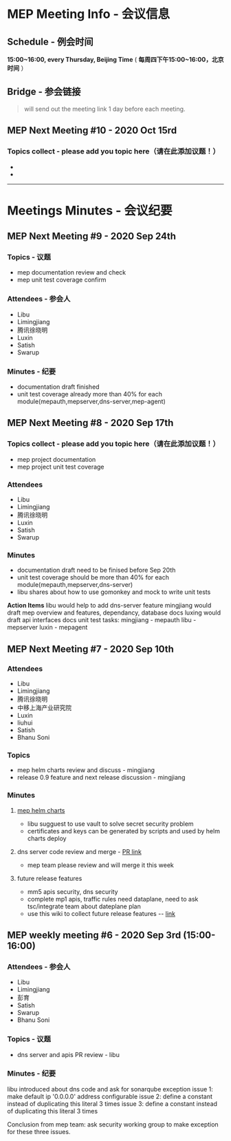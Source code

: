 # MEP Meeting Info - 会议信息

## Schedule - 例会时间
 **15:00~16:00, every Thursday, Beijing Time** 
( **每周四下午15:00~16:00，北京时间** ）

## Bridge - 参会链接
> will send out the meeting link 1 day before each meeting.


## MEP Next Meeting #10 - 2020 Oct 15rd

### Topics collect - please add you topic here（请在此添加议题！）
- 
- 

---

# Meetings Minutes - 会议纪要

## MEP Next Meeting #9 - 2020 Sep 24th

### Topics - 议题
- mep documentation review and check
- mep unit test coverage confirm

### Attendees - 参会人
- Libu
- Limingjiang
- 腾讯徐晓明
- Luxin
- Satish
- Swarup

### Minutes - 纪要
- documentation draft finished
- unit test coverage already more than 40% for each module(mepauth,mepserver,dns-server,mep-agent)

## MEP Next Meeting #8 - 2020 Sep 17th

### Topics collect - please add you topic here（请在此添加议题！）
- mep project documentation
- mep project unit test coverage

### Attendees
- Libu
- Limingjiang
- 腾讯徐晓明
- Luxin
- Satish
- Swarup

### Minutes
- documentation draft need to be finised before Sep 20th
- unit test coverage should be more than 40% for each module(mepauth,mepserver,dns-server)
- libu shares about how to use gomonkey and mock to write unit tests

**Action Items**
libu would help to add dns-server feature
mingjiang would draft mep overview and features, dependancy, database docs
luxing would draft api interfaces docs
unit test tasks:
mingjiang - mepauth
libu - mepserver
luxin - mepagent

## MEP Next Meeting #7 - 2020 Sep 10th

### Attendees
- Libu
- Limingjiang
- 腾讯徐晓明
- 中移上海产业研究院
- Luxin
- liuhui
- Satish
- Bhanu Soni

### Topics
- mep helm charts review and discuss - mingjiang
- release 0.9 feature and next release discussion - mingjiang

### Minutes
1. [mep helm charts](https://gitee.com/edgegallery/helm-charts/tree/master/mep)
    
    - libu sugguest to use vault to solve secret security problem
    - certificates and keys can be generated by scripts and used by helm charts deploy 
2. dns server code review and merge - [PR link](https://gitee.com/edgegallery/mep/pulls/26)
    - mep team please review and will merge it this week
3. future release features
    - mm5 apis security, dns security
    - complete mp1 apis, traffic rules need dataplane, need to ask tsc/integrate team about dateplane plan
    - use this wiki to collect future release features -- [link](https://gitee.com/edgegallery/community/blob/master/MEP%20PT/release/release_v1.0.0_req.md)

## MEP weekly meeting #6 - 2020 Sep 3rd  (15:00-16:00)

### Attendees - 参会人

- Libu
- Limingjiang
- 彭育
- Satish
- Swarup
- Bhanu Soni


### Topics - 议题

- dns server and apis PR review - libu

### Minutes - 纪要

libu introduced about dns code and ask for sonarqube exception
issue 1: make default ip '0.0.0.0' address configurable
issue 2: define a constant instead of duplicating this literal 3 times
issue 3: define a constant instead of duplicating this literal 3 times

Conclusion from mep team: ask security working group to make exception for these three issues.